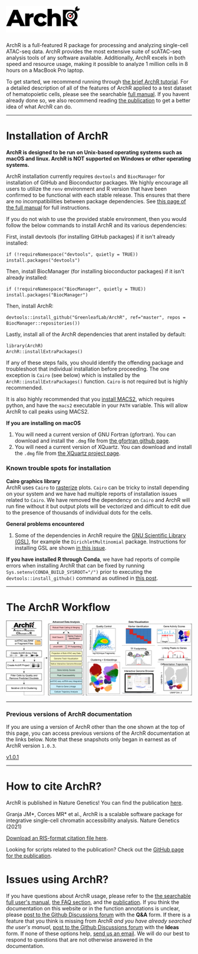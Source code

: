 # <img src="man/figures/ArchR_Logo_Integrated.png" alt="" width="200" >

ArchR is a full-featured R package for processing and analyzing single-cell ATAC-seq data. ArchR provides the most extensive suite of scATAC-seq analysis tools of any software available. Additionally, ArchR excels in both speed and resource usage, making it possible to analyze 1 million cells in 8 hours on a MacBook Pro laptop.

To get started, we recommend running through [the brief ArchR tutorial](articles/Articles/tutorial.html). For a detailed description of all of the features of ArchR applied to a test dataset of hematopoietic cells, please see the searchable [full manual](bookdown/index.html). If you havent already done so, we also recommend reading [the publication](https://www.nature.com/articles/s41588-021-00790-6) to get a better idea of what ArchR can do.

<hr>

# Installation of ArchR

__ArchR is designed to be run on Unix-based operating systems such as macOS and linux. ArchR is NOT supported on Windows or other operating systems.__

ArchR installation currently requires `devtools` and `BiocManager` for installation of GitHub and Bioconductor packages. We highly encourage all users to utilize the `renv` environment and R version that have been confirmed to be functional with each stable release. This ensures that there are no incompatibilities between package dependencies. See [this page of the full manual](bookdown/manage-archrs-dependencies.html) for full instructions.

If you do not wish to use the provided stable environment, then you would follow the below commands to install ArchR and its various dependencies:

First, install devtools (for installing GitHub packages) if it isn't already installed:
```
if (!requireNamespace("devtools", quietly = TRUE)) install.packages("devtools")
```

Then, install BiocManager (for installing bioconductor packages) if it isn't already installed:
```
if (!requireNamespace("BiocManager", quietly = TRUE)) install.packages("BiocManager")
```

Then, install ArchR:
```
devtools::install_github("GreenleafLab/ArchR", ref="master", repos = BiocManager::repositories())
```

Lastly, install all of the ArchR dependencies that arent installed by default:
```
library(ArchR)
ArchR::installExtraPackages()
```

If any of these steps fails, you should identify the offending package and troubleshoot that individual installation before proceeding. The one exception is `Cairo` (see below) which is installed by the `ArchR::installExtraPackages()` function. `Cairo` is not required but is highly recommended.

It is also highly recommended that you [install MACS2](https://github.com/taoliu/MACS/blob/master/INSTALL.md), which requires python, and have the `macs2` executable in your `PATH` variable. This will allow ArchR to call peaks using MACS2.

__If you are installing on macOS__
<br>
1. You will need a current version of GNU Fortran (gfortran). You can download and install the `.dmg` file from [the gfortran github page](https://github.com/fxcoudert/gfortran-for-macOS/releases).
2. You will need a current version of XQuartz. You can download and install the `.dmg` file from [the XQuartz project page](https://www.xquartz.org/).


### Known trouble spots for installation
__Cairo graphics library__
<br>
ArchR uses `Cairo` to [rasterize](https://en.wikipedia.org/wiki/Rasterisation) plots. `Cairo` can be tricky to install depending on your system and we have had multiple reports of installation issues related to `Cairo`. We have removed the dependency on `Cairo` and ArchR will run fine without it but output plots will be vectorized and difficult to edit due to the presence of thousands of individual dots for the cells.

__General problems encountered__
<br>
1. Some of the dependencies in ArchR require the [GNU Scientific Library (GSL)](https://www.gnu.org/software/gsl/), for example the `DirichletMultinomial` package. Instructions for installing GSL are shown [in this issue](https://github.com/GreenleafLab/ArchR/issues/86). 

__If you have installed R through Conda__, we have had reports of compile errors when installing ArchR that can be fixed by running `Sys.setenv(CONDA_BUILD_SYSROOT="/")` prior to executing the `devtools::install_github()` command as outlined in [this post](https://stackoverflow.com/questions/53637414/conda-build-r-package-fails-at-c-compiler-issue-on-macos-mojave).

<hr>

# The ArchR Workflow

<img src="man/figures/ArchR_Workflow_Horizontal.png" alt="">

<hr>

### Previous versions of ArchR documentation

If you are using a version of ArchR other than the one shown at the top of this page, you can access previous versions of the ArchR documentation at the links below. Note that these snapshots only began in earnest as of ArchR version `1.0.3`.

[v1.0.1](archive/1.0.1/index.html)

<hr>

# How to cite ArchR?

ArchR is published in Nature Genetics! You can find the publication [here](https://www.nature.com/articles/s41588-021-00790-6).

Granja JM*, Corces MR* et al., ArchR is a scalable software package for integrative single-cell chromatin accessibility analysis. Nature Genetics (2021)

[Download an RIS-format citation file here](extras/ArchR_Citation.ris).

Looking for scripts related to the publication? Check out the [GitHub page for the publication](https://github.com/GreenleafLab/ArchR_2020).

# Issues using ArchR?

If you have questions about ArchR usage, please refer to the [the searchable full user's manual](https://www.archrproject.com/bookdown/index.html), [the FAQ section](https://www.archrproject.com/articles/Articles/faq.html), and the [publication](https://www.nature.com/articles/s41588-021-00790-6). If you think the documentation on this website or in the function annotations is unclear, please [post to the Github Discussions forum](https://github.com/GreenleafLab/ArchR/discussions) with the __Q&A__ form. If there is a feature that you think is missing from ArchR _and you have already searched the user's manual_, [post to the Github Discussions forum](https://github.com/GreenleafLab/ArchR/discussions) with the __Ideas__ form. If none of these options help, [send us an email](mailto:archr.devs@gmail.com). We will do our best to respond to questions that are not otherwise answered in the documentation.


